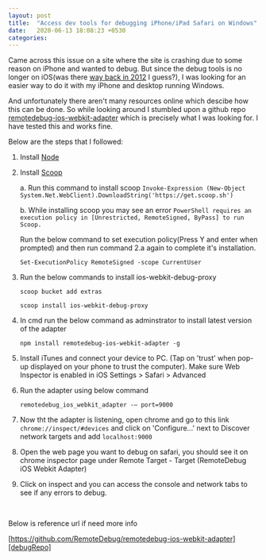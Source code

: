 ```yaml
---
layout: post
title:  "Access dev tools for debugging iPhone/iPad Safari on Windows"
date:   2020-06-13 18:08:23 +0530
categories:
---
```

Came across this issue on a site where the site is crashing due to some reason on iPhone and wanted to debug. But since the debug tools is no longer on iOS(was there [way back in 2012][old iOS] I guess?), I was looking for an easier way to do it with my iPhone and desktop running Windows.

And unfortunately there aren't many resources online which descibe how this can be done. So while looking around I stumbled upon a github repo [remotedebug-ios-webkit-adapter][debugRepo] which is precisely what I was looking for. I have tested this and works fine.

Below are the steps that I followed:
1. Install [Node][node]
2. Install [Scoop][scoop]

	a. Run this command to install scoop
`Invoke-Expression (New-Object System.Net.WebClient).DownloadString('https://get.scoop.sh')`

	b. While installing scoop you may see an error `PowerShell requires an execution policy in [Unrestricted, RemoteSigned, ByPass] to run Scoop.` 
	
	Run the below command to set execution policy(Press Y and enter when prompted) and then run command 2.a again to complete it's installation.
	
	`Set-ExecutionPolicy RemoteSigned -scope CurrentUser`
3. Run the below commands to install ios-webkit-debug-proxy

	`scoop bucket add extras`

	`scoop install ios-webkit-debug-proxy`
4. In cmd run the below command as adminstrator to install latest version of the adapter

	`npm install remotedebug-ios-webkit-adapter -g`
5. Install iTunes and connect your device to PC. (Tap on 'trust' when pop-up displayed on your phone to trust the computer). Make sure Web Inspector is enabled in iOS Settings > Safari > Advanced
6. Run the adapter using below command 

	`remotedebug_ios_webkit_adapter -— port=9000`
7. Now tht the adapter is listening, open chrome and go to this link `chrome://inspect/#devices` and click on 'Configure...' next to Discover network targets and add `localhost:9000`
8. Open the web page you want to debug on safari, you should see it on chrome inspector page under Remote Target - Target (RemoteDebug iOS Webkit Adapter)
9. Click on inspect and you can access the console and network tabs to see if any errors to debug.&nbsp;

&nbsp;



Below is reference url if need more info

[https://github.com/RemoteDebug/remotedebug-ios-webkit-adapter][debugRepo]



[old iOS]: https://www.dummies.com/web-design-development/how-to-use-developer-tools-in-safari-on-ios/
[node]: https://nodejs.org/en/download/
[scoop]: https://scoop.sh/
[debugRepo]: https://github.com/RemoteDebug/remotedebug-ios-webkit-adapter

